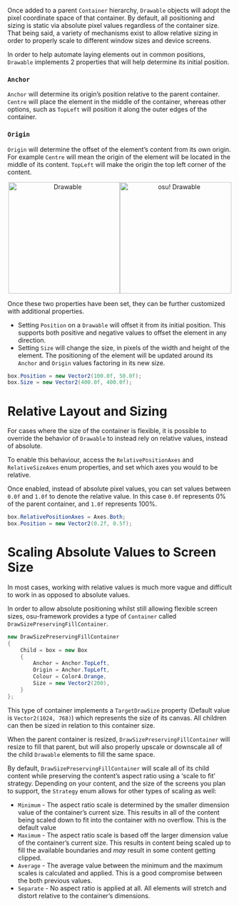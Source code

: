 Once added to a parent `Container` hierarchy, `Drawable` objects will adopt the pixel coordinate space of that container. By default, all positioning and sizing is static via absolute pixel values regardless of the container size. That being said, a variety of mechanisms exist to allow relative sizing in order to properly scale to different window sizes and device screens.

In order to help automate laying elements out in common positions, `Drawable` implements 2 properties that will help  determine its initial position.

### `Anchor`
`Anchor` will determine its origin’s position relative to the parent container. `Centre` will place the element in the middle of the container, whereas other options, such as `TopLeft` will position it along the outer edges of the container.

### `Origin` 
`Origin` will determine the offset of the element’s content from its own origin. For example `Centre` will mean the origin of the element will be located in the middle of its content. `TopLeft` will make the origin the top left corner of the content.

<p align="center">
<a href="https://puu.sh/F6BMJ/23b52dcfcf.jpg"><img src="https://puu.sh/F6BMJ/23b52dcfcf.jpg" height="250" alt="Drawable" /><a/><a href="https://puu.sh/nnjI6/6a7db36ade.png"><img src="https://puu.sh/nnjI6/6a7db36ade.png" height="250" alt="osu! Drawable" /></a>
</p>
Once these two properties have been set, they can be further customized with additional properties.

* Setting `Position` on a `Drawable` will offset it from its initial position. This supports both positive and negative values to offset the element in any direction.
* Setting `Size` will change the size, in pixels of the width and height of the element. The positioning of the element will be updated around its `Anchor` and `Origin` values factoring in its new size.

```csharp
box.Position = new Vector2(100.0f, 50.0f);
box.Size = new Vector2(400.0f, 400.0f);
```

# Relative Layout and Sizing

For cases where the size of the container is flexible, it is possible to override the behavior of `Drawable` to instead rely on relative values, instead of absolute.

To enable this behaviour, access the `RelativePositionAxes` and `RelativeSizeAxes` enum properties, and set which axes you would to be relative.

Once enabled, instead of absolute pixel values, you can set values between `0.0f` and `1.0f` to denote the relative value. In this case `0.0f` represents 0% of the parent container, and `1.0f` represents 100%.

```csharp
box.RelativePositionAxes = Axes.Both;
box.Position = new Vector2(0.2f, 0.5f);
```

# Scaling Absolute Values to Screen Size

In most cases, working with relative values is much more vague and difficult to work in as opposed to absolute values.

In order to allow absolute positioning whilst still allowing flexible screen sizes, osu-framework provides a type of `Container` called `DrawSizePreservingFillContainer`.

```csharp
new DrawSizePreservingFillContainer
{
    Child = box = new Box
    {
        Anchor = Anchor.TopLeft,
        Origin = Anchor.TopLeft,
        Colour = Color4.Orange,
        Size = new Vector2(200),
    }
};
```

This type of container implements a `TargetDrawSize` property (Default value is `Vector2(1024, 768)`) which represents the size of its canvas. All children can then be sized in relation to this container size.

When the parent container is resized, `DrawSizePreservingFillContainer` will resize to fill that parent, but will also properly upscale or downscale all of the child `Drawable` elements to fill the same space.

By default, `DrawSizePreservingFillContainer` will scale all of its child content while preserving the content’s aspect ratio using a ‘scale to fit’ strategy. Depending on your content, and the size of the screens you plan to support, the `Strategy` enum allows for other types of scaling as well:

* `Minimum` - The aspect ratio scale is determined by the smaller dimension value of the container’s current size. This results in all of the content being scaled down to fit into the container with no overflow. This is the default value
* `Maximum` - The aspect ratio scale is based off the larger dimension value of the container’s current size. This results in content being scaled up to fill the available boundaries and *may* result in some content getting clipped.
* `Average` - The average value between the minimum and the maximum scales is calculated and applied. This is a good compromise between the both previous values.
* `Separate` - No aspect ratio is applied at all. All elements will stretch and distort relative to the container’s dimensions.
